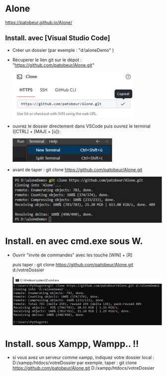 # Alone
https://patobeur.github.io/Alone/

## Install. avec [Visual Studio Code]

- Créer un dossier (par exemple : "d:\aloneDemo" )

- Récuperer le lien git sur le dépot : "https://github.com/patobeur/Alone.git"

    ![getGit.jpg](installDoc/getGit.jpg)

- ouvrez le dossier directement dans VSCode puis ouvrez le terminal
([CTRL] + [MAJ] + [ù]): 

    ![terminal.jpg](installDoc/terminal.jpg)


- avant de taper :
    git clone https://github.com/patobeur/Alone.git

    ![installGit0.jpg](installDoc/installGit.jpg)



# Install. en  avec cmd.exe sous W.

 - Ouvrir "invite de commandes" avec les touche [WIN] + [R]

    puis taper : git clone https://github.com/patobeur/Alone.git d:/votreDossier

    ![cmdexe.jpg](installDoc/cmdexe.jpg)

# Install. sous Xampp, Wampp.. !!
 - si vous avez un serveur comme xampp, indiquez votre dossier local : D:/xampp/htdocs/votreDossier par exemple.
    taper : git clone https://github.com/patobeur/Alone.git D:/xampp/htdocs/votreDossier


